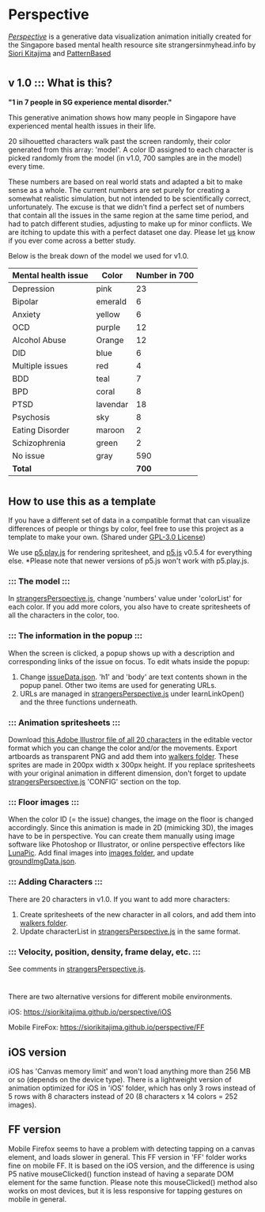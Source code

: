 # Perspective
[*Perspective*](https://siorikitajima.github.io/perspective/) is a generative data visualization animation initially created for the Singapore based mental health resource site strangersinmyhead.info by [Siori Kitajima](https://siorikitajima.com) and [PatternBased](https://patternbased.com)

# 

## v 1.0 ::: What is this?
**"1 in 7 people in SG experience mental disorder."**

This generative animation shows how many people in Singapore have experienced mental health issues in their life. 

20 silhouetted characters walk past the screen randomly, their color generated from this array: 'model'. A color ID assigned to each character is picked randomly from the model (in v1.0, 700 samples are in the model) every time. 

These numbers are based on real world stats and adapted a bit to make sense as a whole. The current numbers are set purely for creating a somewhat realistic simulation, but not intended to be scientifically correct, unfortunately. The excuse is that we didn't find a perfect set of numbers that contain all the issues in the same region at the same time period, and had to patch different studies, adjusting to make up for minor conflicts. We are itching to update this with a perfect dataset one day. Please let [us](https://patternbased.com/contact) know if you ever come across a better study.

Below is the break down of the model we used for v1.0.

Mental health issue | Color | Number in 700
------------------- | ----- | -------------
Depression | pink | 23
Bipolar | emerald | 6
Anxiety | yellow | 6
OCD | purple | 12
Alcohol Abuse | Orange | 12
DID | blue | 6
Multiple issues | red | 4
BDD | teal | 7
BPD | coral | 8
PTSD | lavendar | 18
Psychosis | sky | 8
Eating Disorder | maroon | 2
Schizophrenia | green | 2
No issue | gray | 590
**Total** | | **700**


#
## How to use this as a template
If you have a different set of data in a compatible format that can visualize differences of people or things by color, feel free to use this project as a template to make your own. (Shared under [GPL-3.0 License](LICENSE))

We use [p5.play.js](https://molleindustria.github.io/p5.play/docs/classes/p5.play.html) for rendering spritesheet, and [p5.js](https://p5js.org/) v0.5.4 for everything else. *Please note that newer versions of p5.js won't work with p5.play.js.

### ::: The model ::: 
In [strangersPerspective.js](strangersPerspective.js), change 'numbers' value under 'colorList' for each color. If you add more colors, you also have to create spritesheets of all the characters in the color, too.

### ::: The information in the popup ::: 
When the screen is clicked, a popup shows up with a description and corresponding links of the issue on focus. To edit whats inside the popup:
1. Change [issueData.json](json/issueData.json). 'h1' and 'body' are text contents shown in the popup panel. Other two items are used for generating URLs.
2. URLs are managed in [strangersPerspective.js](strangersPerspective.js) under learnLinkOpen() and the three functions underneath.

### ::: Animation spritesheets ::: 
Download [this Adobe Illustror file of all 20 characters](vectorWalkers) in the editable vector format which you can change the color and/or the movements. Export artboards as transparent PNG and add them into [walkers folder](walkers).
These sprites are made in 200px width x 300px height. If you replace spritesheets with your original animation in different dimension, don't forget to update [strangersPerspective.js](strangersPerspective.js) 'CONFIG' section on the top.

### ::: Floor images ::: 
When the color ID (= the issue) changes, the image on the floor is changed accordingly. Since this animation is made in 2D (mimicking 3D), the images have to be in perspective. You can create them manually using image software like Photoshop or Illustrator, or online perspective effectors like [LunaPic](https://www3.lunapic.com/editor/). Add final images into [images folder](images), and update [groundImgData.json](json/groundImgData.json).

### ::: Adding Characters ::: 
There are 20 characters in v1.0. If you want to add more characters:
1. Create spritesheets of the new character in all colors, and add them into [walkers folder](walkers).
2. Update characterList in [strangersPerspective.js](strangersPerspective.js) in the same format.

### ::: Velocity, position, density, frame delay, etc. ::: 
See comments in [strangersPerspective.js](strangersPerspective.js).

#
There are two alternative versions for different mobile environments. 

iOS: https://siorikitajima.github.io/perspective/iOS

Mobile FireFox: https://siorikitajima.github.io/perspective/FF

## iOS version
iOS has 'Canvas memory limit' and won't load anything more than 256 MB or so (depends on the device type). There is a lightweight version of animation optimized for iOS in 'iOS' folder, which has only 3 rows instead of 5 rows with 8 characters instead of 20 (8 characters x 14 colors = 252 images).

## FF version
Mobile Firefox seems to have a problem with detecting tapping on a canvas element, and loads slower in general. This FF version in 'FF' folder works fine on mobile FF. It is based on the iOS version, and the difference is using P5 native mouseClicked() function instead of having a separate DOM element for the same function. Please note this mouseClicked() method also works on most devices, but it is less responsive for tapping gestures on mobile in general.